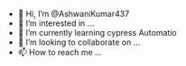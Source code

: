 - 👋 Hi, I’m @AshwaniKumar437
- 👀 I’m interested in ...
- 🌱 I’m currently learning cypress Automatio
- 💞️ I’m looking to collaborate on ...
- 📫 How to reach me ...

<!---
AshwaniKumar437/AshwaniKumar437 is a ✨ special ✨ repository because its `README.md` (this file) appears on your GitHub profile.
You can click the Preview link to take a look at your changes.
--->
